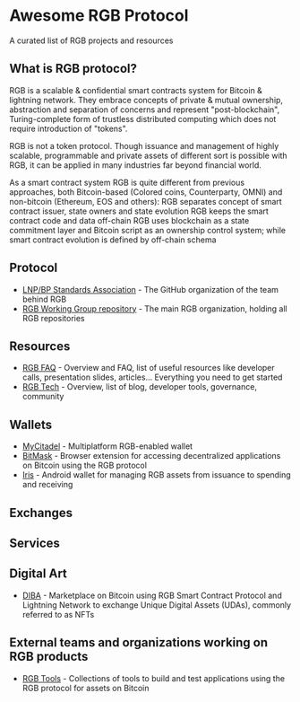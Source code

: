 # Awesome RGB Protocol

 A curated list of RGB projects and resources 
 
 ## What is RGB protocol?
 
 RGB is a scalable & confidential smart contracts system for Bitcoin & lightning network. They embrace concepts of private & mutual ownership, abstraction and separation of concerns and represent "post-blockchain", Turing-complete form of trustless distributed computing which does not require introduction of "tokens".

RGB is not a token protocol. Though issuance and management of highly scalable, programmable and private assets of different sort is possible with RGB, it can be applied in many industries far beyond financial world.

As a smart contract system RGB is quite different from previous approaches, both Bitcoin-based (Colored coins, Counterparty, OMNI) and non-bitcoin (Ethereum, EOS and others):
RGB separates concept of smart contract issuer, state owners and state evolution
RGB keeps the smart contract code and data off-chain
RGB uses blockchain as a state commitment layer and Bitcoin script as an ownership control system; while smart contract evolution is defined by off-chain schema

## Protocol 

- [LNP/BP Standards Association](https://github.com/LNP-BP) - The GitHub organization of the team behind RGB
- [RGB Working Group repository](https://github.com/RGB-WG) - The main RGB organization, holding all RGB repositories

## Resources

- [RGB FAQ](https://www.rgbfaq.com/) - Overview and FAQ, list of useful resources like developer calls, presentation slides, articles... Everything you need to get started
- [RGB Tech](https://rgb.tech/) - Overview, list of blog, developer tools, governance, community

## Wallets

- [MyCitadel](https://mycitadel.io/) - Multiplatform RGB-enabled wallet
- [BitMask](https://bitmask.app/) - Browser extension for accessing decentralized applications on Bitcoin using the RGB protocol
- [Iris](https://github.com/RGB-Tools/iris-wallet-android) - Android wallet for managing RGB assets from issuance to spending and receiving

## Exchanges

## Services


## Digital Art

- [DIBA](https://diba.io/) - Marketplace on Bitcoin using RGB Smart Contract Protocol and Lightning Network to exchange Unique Digital Assets (UDAs), commonly referred to as NFTs

## External teams and organizations working on RGB products

- [RGB Tools](https://github.com/RGB-Tools) - Collections of tools to build and test applications using the RGB protocol for assets on Bitcoin
